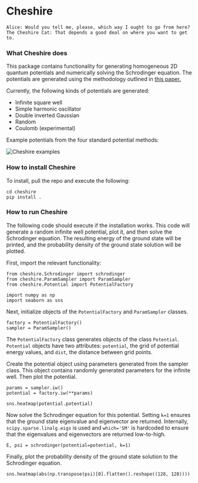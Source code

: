 # Cheshire

```
Alice: Would you tell me, please, which way I ought to go from here?
The Cheshire Cat: That depends a good deal on where you want to get to.
```

### What Cheshire does

This package contains functionality for generating homogeneous 2D quantum potentials and numerically solving the Schrodinger equation. The potentials are generated using the methodology outlined in [this paper.](https://arxiv.org/pdf/1702.01361.pdf)

Currently, the following kinds of potentials are generated:
* Infinite square well
* Simple harmonic oscillator
* Double inverted Gaussian
* Random
* Coulomb (experimental)

Example potentials from the four standard potential methods:

![Cheshire examples](https://raw.github.com/jmcelve2/cheshire/master/imgs/cheshire_example.png)

### How to install Cheshire

To install, pull the repo and execute the following:
```
cd cheshire
pip install .
```

### How to run Cheshire

The following code should execute if the installation works. This code will generate a random infinite well potential, plot it, and then solve the Schrodinger equation. The resulting energy of the ground state will be printed, and the probability density of the ground state solution will be plotted.

First, import the relevant functionality:
```
from cheshire.Schrodinger import schrodinger
from cheshire.ParamSampler import ParamSampler
from cheshire.Potential import PotentialFactory

import numpy as np
import seaborn as sns
```

Next, initialize objects of the `PotentialFactory` and `ParamSampler` classes.
```
factory = PotentialFactory()
sampler = ParamSampler()
```
The `PotentialFactory` class generates objects of the class `Potential`. `Potential` objects have two attributes: `potential`, the grid of potential energy values, and `dist`, the distance between grid points.

Create the potential object using parameters generated from the sampler class. This object contains randomly generated parameters for the infinite well. Then plot the potential.
```
params = sampler.iw()
potential = factory.iw(**params)

sns.heatmap(potential.potential)
```


Now solve the Schrodinger equation for this potential. Setting `k=1` ensures that the ground state eigenvalue and eigenvector are returned. Internally, `scipy.sparse.linalg.eigs` is used and `which='SM'` is hardcoded to ensure that the eigenvalues and eigenvectors are returned low-to-high.
```
E, psi = schrodinger(potential=potential, k=1)
```

Finally, plot the probability density of the ground state solution to the Schrodinger equation.

```
sns.heatmap(abs(np.transpose(psi)[0].flatten().reshape((128, 128))))
```